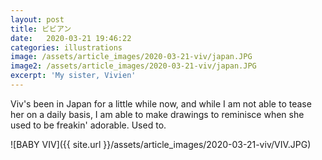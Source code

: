 ```yaml
---
layout: post
title: ビビアン
date:   2020-03-21 19:46:22
categories: illustrations
image: /assets/article_images/2020-03-21-viv/japan.JPG
image2: /assets/article_images/2020-03-21-viv/japan.JPG
excerpt: 'My sister, Vivien'
---
```


Viv's been in Japan for a little while now, and while I am not able to tease her on a daily basis, I am able to make drawings to reminisce when she used to be freakin' adorable. Used to.

![BABY VIV]({{ site.url }}/assets/article_images/2020-03-21-viv/VIV.JPG)
